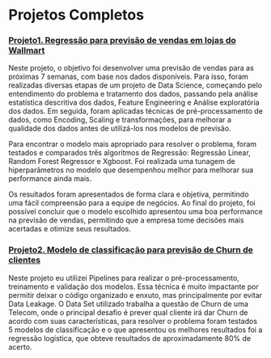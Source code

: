 # Projetos Completos

### [Projeto1. Regressão para previsão de vendas em lojas do Wallmart](https://github.com/igormartins0301/ProjetosCompletos/blob/main/regressao_wallmart.ipynb)
Neste projeto, o objetivo foi desenvolver uma previsão de vendas para as próximas 7 semanas, com base nos dados disponíveis. Para isso, foram realizadas diversas etapas de um projeto de Data Science, começando pelo entendimento do problema e tratamento dos dados, passando pela análise estatística descritiva dos dados, Feature Engineering e Análise exploratória dos dados. Em seguida, foram aplicadas técnicas de pré-processamento de dados, como Encoding, Scaling e transformações, para melhorar a qualidade dos dados antes de utilizá-los nos modelos de previsão.

Para encontrar o modelo mais apropriado para resolver o problema, foram testados e comparados três algoritmos de Regressão: Regressão Linear, Random Forest Regressor e Xgboost. Foi realizada uma tunagem de hiperparâmetros no modelo que desempenhou melhor para melhorar sua performance ainda mais.

Os resultados foram apresentados de forma clara e objetiva, permitindo uma fácil compreensão para a equipe de negócios. Ao final do projeto, foi possível concluir que o modelo escolhido apresentou uma boa performance na previsão de vendas, permitindo que a empresa tome decisões mais acertadas e otimize seus resultados.


### [Projeto2. Modelo de classificação para previsão de Churn de clientes](https://github.com/igormartins0301/ProjetosCompletos/blob/main/churn_classification.ipynb)
Neste projeto eu utilizei Pipelines para realizar o pré-processamento, treinamento e validação dos modelos. Essa técnica é muito impactante por permitir deixar o código organizado e enxuto, mas principalmente por evitar Data Leakage.
O Data Set utilizado trabalha a questão de Churn de uma Telecom, onde o principal desafio é prever qual cliente irá dar Churn de acordo com suas características, para resolver o problema foram testados 5 modelos de classificação e o que apresentou os melhores resultados foi a regressão logística, que obteve resultados de aproximadamente 80% de acerto.
